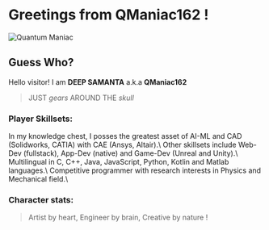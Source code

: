 # **Greetings from QManiac162 !**

<picture>
 <source media="(prefers-color-scheme: dark)" srcset="https://user-images.githubusercontent.com/132601485/250339032-f60b319c-74bd-42c4-ae6b-4d00db799880.gif">
 <source media="(prefers-color-scheme: light)" srcset="https://user-images.githubusercontent.com/132601485/250337926-07a85969-f5d2-4909-91f4-977a6bf87691.gif">
 <img alt="Quantum Maniac" src="https://user-images.githubusercontent.com/132601485/249278149-5d7fac22-f89e-44ae-9193-5e42949d489f.jpg">
</picture>


## Guess Who?
Hello visitor! I am **DEEP SAMANTA** a.k.a **QManiac162**
> JUST *gears* AROUND THE *skull*

### Player Skillsets:
In my knowledge chest, I posses the greatest asset of AI-ML and CAD (Solidworks, CATIA) with CAE (Ansys, Altair).\ 
Other skillsets include Web-Dev (fullstack), App-Dev (native) and Game-Dev (Unreal and Unity).\ 
Multilingual in C, C++, Java, JavaScript, Python, Kotlin and Matlab languages.\ 
Competitive programmer with research interests in Physics and Mechanical field.\ 

### Character stats: 
> Artist by heart, 
> Engineer by brain,
> Creative by nature !

<!--
**QManiac162/QManiac162** is a ✨ _special_ ✨ repository because its `README.md` (this file) appears on your GitHub profile.

Here are some ideas to get you started:

- 🔭 I’m currently working on ...
- 🌱 I’m currently learning ...
- 👯 I’m looking to collaborate on ...
- 🤔 I’m looking for help with ...
- 💬 Ask me about ...
- 📫 How to reach me: ...
- 😄 Pronouns: ...
- ⚡ Fun fact: ...
-->
